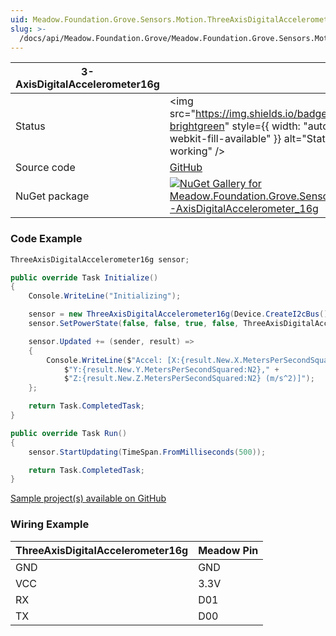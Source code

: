 ```yaml
---
uid: Meadow.Foundation.Grove.Sensors.Motion.ThreeAxisDigitalAccelerometer16g
slug: >-
  /docs/api/Meadow.Foundation.Grove/Meadow.Foundation.Grove.Sensors.Motion.ThreeAxisDigitalAccelerometer16g
---
```


| 3-AxisDigitalAccelerometer16g | |
|--------|--------|
| Status | <img src="https://img.shields.io/badge/Working-brightgreen" style={{ width: "auto", height: "-webkit-fill-available" }} alt="Status badge: working" /> |
| Source code | [GitHub](https://github.com/WildernessLabs/Meadow.Foundation.Grove/tree/main/Source/3-AxisDigitalAccelerometer16g) |
| NuGet package | <a href="https://www.nuget.org/packages/Meadow.Foundation.Grove.Sensors.Motion.3-AxisDigitalAccelerometer_16g/" target="_blank"><img src="https://img.shields.io/nuget/v/Meadow.Foundation.Grove.Sensors.Motion.3-AxisDigitalAccelerometer_16g.svg?label=Meadow.Foundation.Grove.Sensors.Motion.3-AxisDigitalAccelerometer_16g" alt="NuGet Gallery for Meadow.Foundation.Grove.Sensors.Motion.3-AxisDigitalAccelerometer_16g" /></a> |

### Code Example

```csharp
ThreeAxisDigitalAccelerometer16g sensor;

public override Task Initialize()
{
    Console.WriteLine("Initializing");

    sensor = new ThreeAxisDigitalAccelerometer16g(Device.CreateI2cBus());
    sensor.SetPowerState(false, false, true, false, ThreeAxisDigitalAccelerometer16g.Frequencies.TwoHz);

    sensor.Updated += (sender, result) =>
    {
        Console.WriteLine($"Accel: [X:{result.New.X.MetersPerSecondSquared:N2}," +
            $"Y:{result.New.Y.MetersPerSecondSquared:N2}," +
            $"Z:{result.New.Z.MetersPerSecondSquared:N2} (m/s^2)]");
    };

    return Task.CompletedTask;
}

public override Task Run()
{
    sensor.StartUpdating(TimeSpan.FromMilliseconds(500));

    return Task.CompletedTask;
}

```

[Sample project(s) available on GitHub](https://github.com/WildernessLabs/Meadow.Foundation.Grove/tree/main/Source/3-AxisDigitalAccelerometer16g/Sample/3-AxisDigitalAccelerometer16g_Sample)

### Wiring Example

| ThreeAxisDigitalAccelerometer16g | Meadow Pin |
|--------|------------|
| GND    | GND        |
| VCC    | 3.3V       |
| RX     | D01        |
| TX     | D00        |
